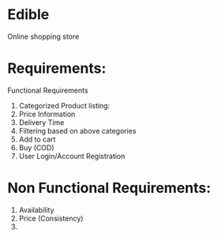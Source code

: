 # Edible
Online shopping store

# Requirements:

Functional Requirements
1. Categorized Product listing:
2. Price Information
3. Delivery Time
4. Filtering based on above categories
5. Add to cart
6. Buy (COD)
7. User Login/Account Registration


# Non Functional Requirements:
1. Availability
2. Price (Consistency)
3. 




          
